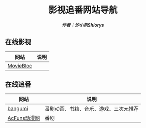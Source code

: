 <center><h1>影视追番网站导航</h1></center>

<center><h5>作者：汐小旅Shiorys</h5></center>



## 在线影视

| 网站                                    | 说明 |
| --------------------------------------- | ---- |
| [MovieBloc](https://www.moviebloc.com/) |      |





## 在线追番

| 网站                                    | 说明                                   |
| --------------------------------------- | -------------------------------------- |
| [bangumi](https://bangumi.tv/)          | 番剧动画、书籍、音乐、游戏、三次元推荐 |
| [AcFuns动漫网](https://www.acfuns.net/) | 番剧                                   |


